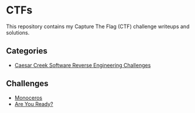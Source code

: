 # CTFs

This repository contains my Capture The Flag (CTF) challenge writeups and solutions.  

## Categories
- [Caesar Creek Software Reverse Engineering Challenges](./CaesarCreek/README.md)

## Challenges
- [Monoceros](./CaesarCreek/Monoceros/Writeup.md)
- [Are You Ready?](./CaesarCreek/AreYouReady/Writeup.md)
